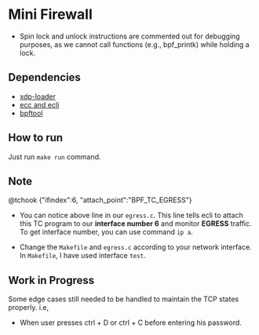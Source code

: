 # Mini Firewall 
- Spin lock and unlock instructions are commented out for debugging purposes, as we cannot call functions (e.g., bpf_printk) while holding a lock.

## Dependencies

- [xdp-loader](https://github.com/xdp-project/xdp-tools.git)
- [ecc and ecli](https://eunomia.dev/tutorials/1-helloworld/)
- [bpftool](https://github.com/libbpf/bpftool)

## How to run

Just run `make run` command.

## Note

@tchook {"ifindex":6, "attach_point":"BPF_TC_EGRESS"}

- You can notice above line  in our `egress.c`. This line tells ecli to attach this TC program to our **interface number 6**  and monitor **EGRESS** traffic.
To get interface number, you can use command `ip a`.

- Change the `Makefile` and `egress.c` according to your network interface. In `Makefile`, I have used interface `test`.

## Work in Progress

Some edge cases still needed to be handled to maintain the TCP states properly. i.e, 

- When user presses ctrl + D or ctrl + C before entering his password.
